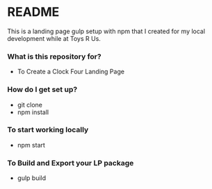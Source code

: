 # README #
This is a landing page gulp setup with npm that I created for my local development while at Toys R Us.
### What is this repository for? ###

* To Create a Clock Four Landing Page

### How do I get set up? ###

* git clone
* npm install

### To start working locally ###

* npm start


### To Build and Export your LP package ###

* gulp build

